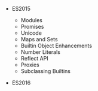 * ES2015
	* Modules
	* Promises
	* Unicode
	* Maps and Sets
	* Builtin Object Enhancements
	* Number Literals
	* Reflect API
	* Proxies
	* Subclassing Builtins

* ES2016
